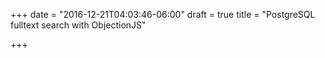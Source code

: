 +++
date = "2016-12-21T04:03:46-06:00"
draft = true
title = "PostgreSQL fulltext search with ObjectionJS"

+++

